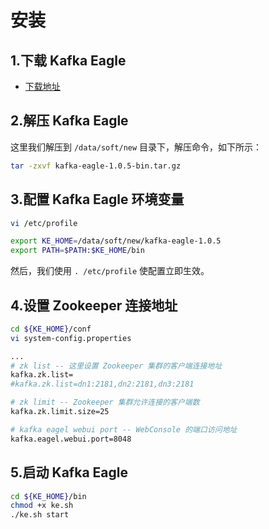 # 安装

## 1.下载 Kafka Eagle
  * [下载地址](http://download.smartloli.org/)

## 2.解压 Kafka Eagle
这里我们解压到 ``` /data/soft/new ``` 目录下，解压命令，如下所示：
```bash
tar -zxvf kafka-eagle-1.0.5-bin.tar.gz
```

## 3.配置 Kafka Eagle 环境变量
```bash
vi /etc/profile

export KE_HOME=/data/soft/new/kafka-eagle-1.0.5
export PATH=$PATH:$KE_HOME/bin
```
然后，我们使用 ``` . /etc/profile ``` 使配置立即生效。

## 4.设置 Zookeeper 连接地址
```bash
cd ${KE_HOME}/conf
vi system-config.properties

...
# zk list -- 这里设置 Zookeeper 集群的客户端连接地址
kafka.zk.list=
#kafka.zk.list=dn1:2181,dn2:2181,dn3:2181

# zk limit -- Zookeeper 集群允许连接的客户端数
kafka.zk.limit.size=25

# kafka eagel webui port -- WebConsole 的端口访问地址
kafka.eagel.webui.port=8048
```

## 5.启动 Kafka Eagle
```bash
cd ${KE_HOME}/bin
chmod +x ke.sh
./ke.sh start
```
